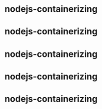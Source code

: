 # nodejs-containerizing
# nodejs-containerizing
# nodejs-containerizing
# nodejs-containerizing
# nodejs-containerizing
